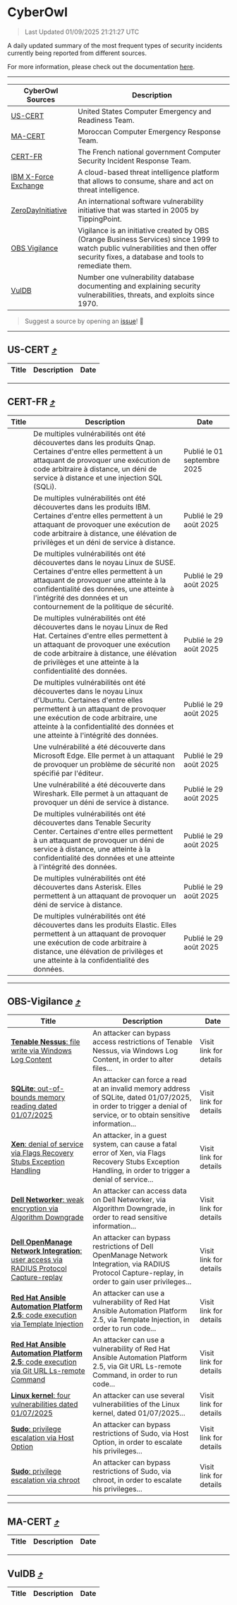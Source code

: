 
 <div id='top'></div>

# CyberOwl

 > Last Updated 01/09/2025 21:21:27 UTC
 
 A daily updated summary of the most frequent types of security incidents currently being reported from different sources.
 
 For more information, please check out the documentation [here](./docs/README.md).
 
 ---
 |CyberOwl Sources|Description|
 |---|---|
 |[US-CERT](#us-cert-arrow_heading_up)|United States Computer Emergency and Readiness Team.|
 |[MA-CERT](#ma-cert-arrow_heading_up)|Moroccan Computer Emergency Response Team.|
 |[CERT-FR](#cert-fr-arrow_heading_up)|The French national government Computer Security Incident Response Team.|
 |[IBM X-Force Exchange](#ibmcloud-arrow_heading_up)|A cloud-based threat intelligence platform that allows to consume, share and act on threat intelligence.|
 |[ZeroDayInitiative](#zerodayinitiative-arrow_heading_up)|An international software vulnerability initiative that was started in 2005 by TippingPoint.|
 |[OBS Vigilance](#obs-vigilance-arrow_heading_up)|Vigilance is an initiative created by OBS (Orange Business Services) since 1999 to watch public vulnerabilities and then offer security fixes, a database and tools to remediate them.|
 |[VulDB](#vuldb-arrow_heading_up)|Number one vulnerability database documenting and explaining security vulnerabilities, threats, and exploits since 1970.|
 
 > Suggest a source by opening an [issue](https://github.com/karimhabush/cyberowl/issues)! :raised_hands:
 ---

## US-CERT [:arrow_heading_up:](#cyberowl)

 |Title|Description|Date|
 |---|---|---|
 
 ---

## CERT-FR [:arrow_heading_up:](#cyberowl)

 |Title|Description|Date|
 |---|---|---|
 |[](https://www.cert.ssi.gouv.fr/avis/CERTFR-2025-AVI-0747/)|De multiples vulnérabilités ont été découvertes dans les produits Qnap. Certaines d'entre elles permettent à un attaquant de provoquer une exécution de code arbitraire à distance, un déni de service à distance et une injection SQL (SQLi).|Publié le 01 septembre 2025|
 |[](https://www.cert.ssi.gouv.fr/avis/CERTFR-2025-AVI-0746/)|De multiples vulnérabilités ont été découvertes dans les produits IBM. Certaines d'entre elles permettent à un attaquant de provoquer une exécution de code arbitraire à distance, une élévation de privilèges et un déni de service à distance.|Publié le 29 août 2025|
 |[](https://www.cert.ssi.gouv.fr/avis/CERTFR-2025-AVI-0745/)|De multiples vulnérabilités ont été découvertes dans le noyau Linux de SUSE. Certaines d'entre elles permettent à un attaquant de provoquer une atteinte à la confidentialité des données, une atteinte à l'intégrité des données et un contournement de la politique de sécurité.|Publié le 29 août 2025|
 |[](https://www.cert.ssi.gouv.fr/avis/CERTFR-2025-AVI-0744/)|De multiples vulnérabilités ont été découvertes dans le noyau Linux de Red Hat. Certaines d'entre elles permettent à un attaquant de provoquer une exécution de code arbitraire à distance, une élévation de privilèges et une atteinte à la confidentialité des données.|Publié le 29 août 2025|
 |[](https://www.cert.ssi.gouv.fr/avis/CERTFR-2025-AVI-0743/)|De multiples vulnérabilités ont été découvertes dans le noyau Linux d'Ubuntu. Certaines d'entre elles permettent à un attaquant de provoquer une exécution de code arbitraire, une atteinte à la confidentialité des données et une atteinte à l'intégrité des données.|Publié le 29 août 2025|
 |[](https://www.cert.ssi.gouv.fr/avis/CERTFR-2025-AVI-0742/)|Une vulnérabilité a été découverte dans Microsoft Edge. Elle permet à un attaquant de provoquer un problème de sécurité non spécifié par l'éditeur.|Publié le 29 août 2025|
 |[](https://www.cert.ssi.gouv.fr/avis/CERTFR-2025-AVI-0741/)|Une vulnérabilité a été découverte dans Wireshark. Elle permet à un attaquant de provoquer un déni de service à distance.|Publié le 29 août 2025|
 |[](https://www.cert.ssi.gouv.fr/avis/CERTFR-2025-AVI-0740/)|De multiples vulnérabilités ont été découvertes dans Tenable Security Center. Certaines d'entre elles permettent à un attaquant de provoquer un déni de service à distance, une atteinte à la confidentialité des données et une atteinte à l'intégrité des données.|Publié le 29 août 2025|
 |[](https://www.cert.ssi.gouv.fr/avis/CERTFR-2025-AVI-0739/)|De multiples vulnérabilités ont été découvertes dans Asterisk. Elles permettent à un attaquant de provoquer un déni de service à distance.|Publié le 29 août 2025|
 |[](https://www.cert.ssi.gouv.fr/avis/CERTFR-2025-AVI-0738/)|De multiples vulnérabilités ont été découvertes dans les produits Elastic. Elles permettent à un attaquant de provoquer une exécution de code arbitraire à distance, une élévation de privilèges et une atteinte à la confidentialité des données.|Publié le 29 août 2025|
 
 ---

## OBS-Vigilance [:arrow_heading_up:](#cyberowl)

 |Title|Description|Date|
 |---|---|---|
 |[<a href="https://vigilance.fr/vulnerability/Tenable-Nessus-file-write-via-Windows-Log-Content-47580" class="noirorange"><b>Tenable Nessus</b>: file write via Windows Log Content</a>](https://vigilance.fr/vulnerability/Tenable-Nessus-file-write-via-Windows-Log-Content-47580)|An attacker can bypass access restrictions of Tenable Nessus, via Windows Log Content, in order to alter files...|Visit link for details|
 |[<a href="https://vigilance.fr/vulnerability/SQLite-out-of-bounds-memory-reading-dated-01-07-2025-47578" class="noirorange"><b>SQLite</b>: out-of-bounds memory reading dated 01/07/2025</a>](https://vigilance.fr/vulnerability/SQLite-out-of-bounds-memory-reading-dated-01-07-2025-47578)|An attacker can force a read at an invalid memory address of SQLite, dated 01/07/2025, in order to trigger a denial of service, or to obtain sensitive information...|Visit link for details|
 |[<a href="https://vigilance.fr/vulnerability/Xen-denial-of-service-via-Flags-Recovery-Stubs-Exception-Handling-47576" class="noirorange"><b>Xen</b>: denial of service via Flags Recovery Stubs Exception Handling</a>](https://vigilance.fr/vulnerability/Xen-denial-of-service-via-Flags-Recovery-Stubs-Exception-Handling-47576)|An attacker, in a guest system, can cause a fatal error of Xen, via Flags Recovery Stubs Exception Handling, in order to trigger a denial of service...|Visit link for details|
 |[<a href="https://vigilance.fr/vulnerability/Dell-Networker-weak-encryption-via-Algorithm-Downgrade-47575" class="noirorange"><b>Dell Networker</b>: weak encryption via Algorithm Downgrade</a>](https://vigilance.fr/vulnerability/Dell-Networker-weak-encryption-via-Algorithm-Downgrade-47575)|An attacker can access data on Dell Networker, via Algorithm Downgrade, in order to read sensitive information...|Visit link for details|
 |[<a href="https://vigilance.fr/vulnerability/Dell-OpenManage-Network-Integration-user-access-via-RADIUS-Protocol-Capture-replay-47574" class="noirorange"><b>Dell OpenManage Network Integration</b>: user access via RADIUS Protocol Capture-replay</a>](https://vigilance.fr/vulnerability/Dell-OpenManage-Network-Integration-user-access-via-RADIUS-Protocol-Capture-replay-47574)|An attacker can bypass restrictions of Dell OpenManage Network Integration, via RADIUS Protocol Capture-replay, in order to gain user privileges...|Visit link for details|
 |[<a href="https://vigilance.fr/vulnerability/Red-Hat-Ansible-Automation-Platform-2-5-code-execution-via-Template-Injection-47573" class="noirorange"><b>Red Hat Ansible Automation Platform 2.5</b>: code execution via Template Injection</a>](https://vigilance.fr/vulnerability/Red-Hat-Ansible-Automation-Platform-2-5-code-execution-via-Template-Injection-47573)|An attacker can use a vulnerability of Red Hat Ansible Automation Platform 2.5, via Template Injection, in order to run code...|Visit link for details|
 |[<a href="https://vigilance.fr/vulnerability/Red-Hat-Ansible-Automation-Platform-2-5-code-execution-via-Git-URL-Ls-remote-Command-47572" class="noirorange"><b>Red Hat Ansible Automation Platform 2.5</b>: code execution via Git URL Ls-remote Command</a>](https://vigilance.fr/vulnerability/Red-Hat-Ansible-Automation-Platform-2-5-code-execution-via-Git-URL-Ls-remote-Command-47572)|An attacker can use a vulnerability of Red Hat Ansible Automation Platform 2.5, via Git URL Ls-remote Command, in order to run code...|Visit link for details|
 |[<a href="https://vigilance.fr/vulnerability/Linux-kernel-four-vulnerabilities-dated-01-07-2025-47570" class="noirorange"><b>Linux kernel</b>: four vulnerabilities dated 01/07/2025</a>](https://vigilance.fr/vulnerability/Linux-kernel-four-vulnerabilities-dated-01-07-2025-47570)|An attacker can use several vulnerabilities of the Linux kernel, dated 01/07/2025...|Visit link for details|
 |[<a href="https://vigilance.fr/vulnerability/Sudo-privilege-escalation-via-Host-Option-47569" class="noirorange"><b>Sudo</b>: privilege escalation via Host Option</a>](https://vigilance.fr/vulnerability/Sudo-privilege-escalation-via-Host-Option-47569)|An attacker can bypass restrictions of Sudo, via Host Option, in order to escalate his privileges...|Visit link for details|
 |[<a href="https://vigilance.fr/vulnerability/Sudo-privilege-escalation-via-chroot-47568" class="noirorange"><b>Sudo</b>: privilege escalation via chroot</a>](https://vigilance.fr/vulnerability/Sudo-privilege-escalation-via-chroot-47568)|An attacker can bypass restrictions of Sudo, via chroot, in order to escalate his privileges...|Visit link for details|
 
 ---

## MA-CERT [:arrow_heading_up:](#cyberowl)

 |Title|Description|Date|
 |---|---|---|
 
 ---

## VulDB [:arrow_heading_up:](#cyberowl)

 |Title|Description|Date|
 |---|---|---|
 